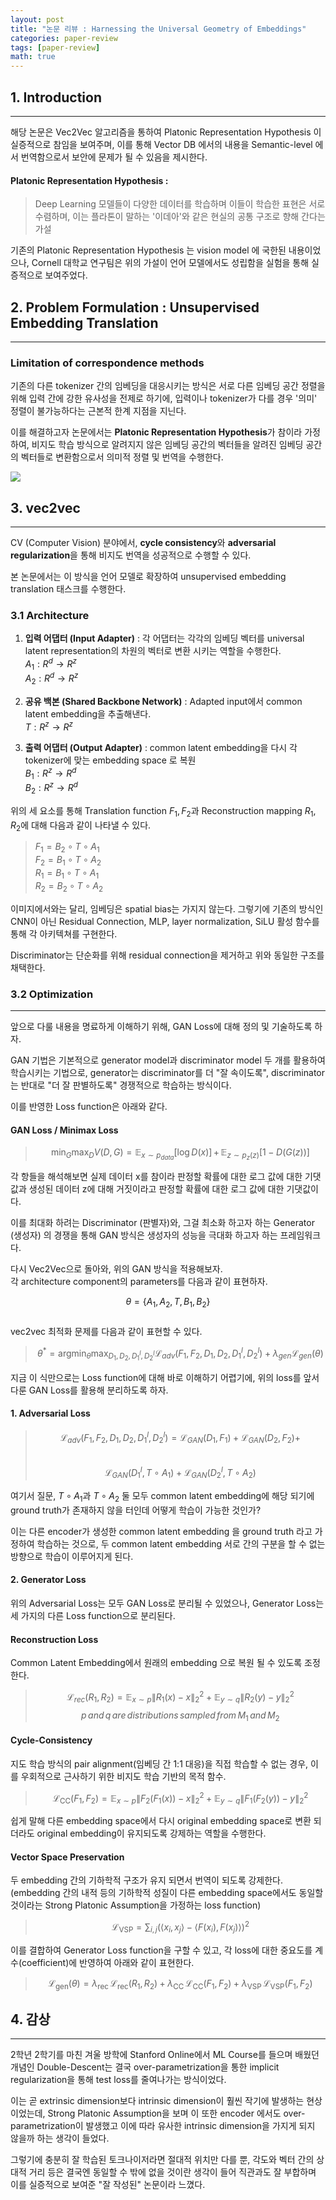 ```yaml
---
layout: post
title: "논문 리뷰 : Harnessing the Universal Geometry of Embeddings"
categories: paper-review
tags: [paper-review]
math: true
---
```


## 1. Introduction
---
해당 논문은 Vec2Vec 알고리즘을 통하여 Platonic Representation Hypothesis 이 실증적으로 참임을 보여주며, 이를 통해 Vector DB 에서의 내용을 Semantic-level 에서 번역함으로서 보안에 문제가 될 수 있음을 제시한다.

#### Platonic Representation Hypothesis :
>Deep Learning 모델들이 다양한 데이터를 학습하며 이들이 학습한 표현은 서로 수렴하며, 이는 플라톤이 말하는 '이데아'와 같은 현실의 공통 구조로 향해 간다는 가설

기존의 Platonic Representation Hypothesis 는 vision model 에 국한된 내용이었으나, Cornell 대학교 연구팀은 위의 가설이 언어 모델에서도 성립함을 실험을 통해 실증적으로 보여주었다.

## 2. Problem Formulation : Unsupervised Embedding Translation
---
### Limitation of correspondence methods
기존의 다른 tokenizer 간의 임베딩을 대응시키는 방식은 서로 다른 임베딩 공간 정렬을 위해 입력 간에 강한 유사성을 전제로 하기에, 입력이나 tokenizer가 다를 경우 '의미' 정렬이 불가능하다는 근본적 한계 지점을 지닌다.

이를 해결하고자 논문에서는 <strong>Platonic Representation Hypothesis</strong>가 참이라 가정하여, 비지도 학습 방식으로 알려지지 않은 임베딩 공간의 벡터들을 알려진 임베딩 공간의 벡터들로 변환함으로서 의미적 정렬 및 번역을 수행한다.

<img src="https://miro.medium.com/v2/resize:fit:2000/1*EsmLEwXg0sp98F7PBKeOMw.png">

## 3. vec2vec
---
CV (Computer Vision) 분야에서, <strong>cycle consistency</strong>와 <strong>adversarial regularization</strong>을 통해 비지도 번역을 성공적으로 수행할 수 있다.

본 논문에서는 이 방식을 언어 모델로 확장하여 unsupervised embedding translation 태스크를 수행한다.
### 3.1 Architecture
1. <strong>입력 어댑터 (Input Adapter)</strong> :   각 어댑터는 각각의 임베딩 벡터를 universal latent representation의 차원의 벡터로 변환 시키는 역할을 수행한다.  
$A_1 : R^d \rightarrow R^z$   
$A_2 : R^d \rightarrow R^z$    

2. <strong>공유 백본 (Shared Backbone Network)</strong> : Adapted input에서 common latent embedding을 추출해낸다.  
$T : R^z\rightarrow R^z$

3. <strong>출력 어댑터 (Output Adapter)</strong> : common latent embedding을 다시 각 tokenizer에 맞는 embedding space 로 복원  
$B_1 : R^z \rightarrow R^d$  
$B_2 : R^z \rightarrow R^d$

위의 세 요소를 통해 Translation function $F_1,\,F_2$과 Reconstruction mapping $R_1,\,R_2$에 대해 다음과 같이 나타낼 수 있다.
> $F_1 = B_2 \circ T \circ A_1$  
$F_2 = B_1 \circ T \circ A_2$  
$R_1 = B_1 \circ T \circ A_1$  
$R_2 = B_2 \circ T \circ A_2$

이미지에서와는 달리, 임베딩은 spatial bias는 가지지 않는다. 그렇기에 기존의 방식인 CNN이 아닌 Residual Connection, MLP, layer normalization, SiLU 활성 함수를 통해 각 아키텍쳐를 구현한다.

Discriminator는 단순화를 위해 residual connection을 제거하고 위와 동일한 구조를 채택한다.

### 3.2 Optimization
---
앞으로 다룰 내용을 명료하게 이해하기 위해, GAN Loss에 대해 정의 및 기술하도록 하자.

GAN 기법은 기본적으로 generator model과 discriminator model 두 개를 활용하여 학습시키는 기법으로, generator는 discriminator를 더 "잘 속이도록", discriminator는 반대로 "더 잘 판별하도록" 경쟁적으로 학습하는 방식이다.

이를 반영한 Loss function은 아래와 같다.

#### GAN Loss / Minimax Loss
> $$\min_{G}\max_{D}V(D,G)=\mathbb{E}_{x\sim p_{data}}[\log D(x)]\,+\,\mathbb{E}_{z\sim p_z(z)}[1-D(G(z))]$$

각 항들을 해석해보면 실제 데이터 x를 참이라 판정할 확률에 대한 로그 값에 대한 기댓값과 생성된 데이터 z에 대해 거짓이라고 판정할 확률에 대한 로그 값에 대한 기댓값이다.

이를 최대화 하려는 Discriminator (판별자)와, 그걸 최소화 하고자 하는 Generator (생성자) 의 경쟁을 통해 GAN 방식은 생성자의 성능을 극대화 하고자 하는 프레임워크다.

다시 Vec2Vec으로 돌아와, 위의 GAN 방식을 적용해보자.  
각 architecture component의 parameters를 다음과 같이 표현하자.

$$\theta=\{A_1,A_2,T,B_1,B_2\}$$
<br>
vec2vec 최적화 문제를 다음과 같이 표현할 수 있다.

> $$\theta^*= \operatorname*{argmin}_{\theta}\max_{D_1,D_2, D_1^l,D_2^l}\mathcal{L}_{adv}(F_1,F_2,D_1,D_2,D_1^l,D_2^l)+\lambda_{gen}\mathcal{L}_{gen}(\theta)$$

지금 이 식만으로는 Loss function에 대해 바로 이해하기 어렵기에, 위의 loss를 앞서 다룬 GAN Loss를 활용해 분리하도록 하자.

#### 1. Adversarial Loss
> $$\mathcal{L}_{adv}(F_1,F_2,D_1,D_2,D_1^l,D_2^l)=\mathcal{L}_{GAN}(D_1,F_1)+\mathcal{L}_{GAN}(D_2,F_2)+$$  
>$$ \mathcal{L}_{GAN}(D_1^l,T\circ A_1)+\mathcal{L}_{GAN}(D_2^l, T\circ A_2)$$ 

여기서 질문, $T\circ A_1$과 $T\circ A_2$ 둘 모두 common latent embedding에 해당 되기에 ground truth가 존재하지 않을 터인데 어떻게 학습이 가능한 것인가?

이는 다른 encoder가 생성한 common latent embedding 을 ground truth 라고 가정하여 학습하는 것으로, 두 common latent embedding 서로 간의 구분을 할 수 없는 방향으로 학습이 이루어지게 된다.

#### 2. Generator Loss
위의 Adversarial Loss는 모두 GAN Loss로 분리될 수 있었으나, Generator Loss는 세 가지의 다른 Loss function으로 분리된다.

#### Reconstruction Loss
Common Latent Embedding에서 원래의 embedding 으로 복원 될 수 있도록 조정한다.

> $$\mathcal{L}_{rec}(R_1,R_2)=\mathbb{E}_{x\sim p}\left\| R_1(x) - x \right\|_2^2+\mathbb{E}_{y\sim q}\left\| R_2(y) - y \right\|_2^2$$
>$$p\,and\,q\,are\,distributions\,sampled\,from\,M_1\,and\,M_2$$

#### Cycle-Consistency
지도 학습 방식의 pair alignment(임베딩 간 1:1 대응)을 직접 학습할 수 없는 경우, 이를 우회적으로 근사하기 위한 비지도 학습 기반의 목적 함수.
>$$
\mathcal{L}_{\text{CC}}(F_1, F_2) = \mathbb{E}_{x \sim p} \left\| F_2(F_1(x)) - x \right\|_2^2 + \mathbb{E}_{y \sim q} \left\| F_1(F_2(y)) - y \right\|_2^2
$$

쉽게 말해 다른 embedding space에서 다시 original embedding space로 변환 되더라도 original embedding이 유지되도록 강제하는 역할을 수행한다.

#### Vector Space Preservation
두 embedding 간의 기하학적 구조가 유지 되면서 번역이 되도록 강제한다.  
(embedding 간의 내적 등의 기하학적 성질이 다른 embedding space에서도 동일할 것이라는 Strong Platonic Assumption을 가정하는 loss function)
>$$\mathcal{L}_{\text{VSP}} = \sum_{i, j} \left( \langle x_i, x_j \rangle - \langle F(x_i), F(x_j) \rangle \right)^2
$$

이를 결합하여 Generator Loss function을 구할 수 있고, 각 loss에 대한 중요도를 계수(coefficient)에 반영하여 아래와 같이 표현한다.

>$$\mathcal{L}_{\text{gen}}(\theta) = \lambda_{\text{rec}} \, \mathcal{L}_{\text{rec}}(R_1, R_2) + \lambda_{\text{CC}} \, \mathcal{L}_{\text{CC}}(F_1, F_2) + \lambda_{\text{VSP}} \, \mathcal{L}_{\text{VSP}}(F_1, F_2)
$$

## 4. 감상
---
2학년 2학기를 마친 겨울 방학에 Stanford Online에서 ML Course를 들으며 배웠던 개념인 Double-Descent는 결국 over-parametrization을 통한 implicit regularization을 통해 test loss를 줄여나가는 방식이었다.  

이는 곧 extrinsic dimension보다 intrinsic dimension이 훨씬 작기에 발생하는 현상이었는데, Strong Platonic Assumption을 보며 이 또한 encoder 에서도 over-parametrization이 발생했고 이에 따라 유사한 intrinsic dimension을 가지게 되지 않을까 하는 생각이 들었다.

그렇기에 충분히 잘 학습된 토크나이저라면 절대적 위치만 다를 뿐, 각도와 벡터 간의 상대적 거리 등은 결국엔 동일할 수 밖에 없을 것이란 생각이 들어 직관과도 잘 부합하며 이를 실증적으로 보여준 "잘 작성된" 논문이라 느꼈다.

